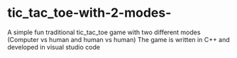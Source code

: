 # tic_tac_toe-with-2-modes-
A simple fun traditional tic_tac_toe game with two different modes (Computer vs human and human vs human)
The game is written in C++ and developed in visual studio code
